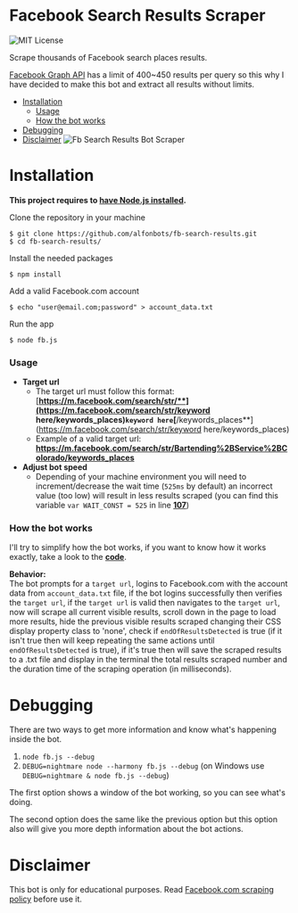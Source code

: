 # Facebook Search Results Scraper
![MIT License](https://poser.pugx.org/pugx/badge-poser/license.svg)

Scrape thousands of Facebook search places results.

[Facebook Graph API](https://developers.facebook.com/docs/graph-api) has a limit of 400~450 results per query so this why I have decided to make this bot and extract all results without limits.

- [Installation](#installation)
  - [Usage](#usage)
  - [How the bot works](#how-the-bot-works)
- [Debugging](#debugging)
- [Disclaimer](#disclaimer)
![Fb Search Results Bot Scraper](https://i.imgur.com/Vac1qCi.png)

# Installation

**This project requires to [have Node.js installed](https://nodejs.org).**

Clone the repository in your machine 
```
$ git clone https://github.com/alfonbots/fb-search-results.git
$ cd fb-search-results/
```
Install the needed packages
```
$ npm install
```
Add a valid Facebook.com account
```
$ echo "user@email.com;password" > account_data.txt
```
Run the app
```
$ node fb.js
```
### Usage
- **Target url**
  - The target url must follow this format: <br> [**https://m.facebook.com/search/str/**](https://m.facebook.com/search/str/keyword here/keywords_places)``keyword here``[**/keywords_places**](https://m.facebook.com/search/str/keyword here/keywords_places)
  - Example of a valid target url: **https://m.facebook.com/search/str/Bartending%2BService%2BColorado/keywords_places**
- **Adjust bot speed**
  - Depending of your machine environment you will need to increment/decrease the wait time (``525ms`` by default) an incorrect value (too low) will result in less results scraped (you can find this variable ``var WAIT_CONST = 525`` in line [**107**](https://github.com/alfonbots/fb-search-results/blob/master/fb.js#L107))
 

### How the bot works

I'll try to simplify how the bot works, if you want to know how it works exactly, take a look to the [**code**](https://github.com/alfonbots/fb-search-results/blob/master/fb.js).


**Behavior:**<br>
The bot prompts for a ``target url``, logins to Facebook.com with the account data from ``account_data.txt`` file, if the bot logins successfully then verifies the ``target url``, if the ``target url`` is valid then navigates to the ``target url``, now will scrape all current visible results, scroll down in the page to load more results, hide the previous visible results scraped changing their CSS display property class to 'none', check if ``endOfResultsDetected`` is true (if it isn't true then will keep repeating the same actions until ``endOfResultsDetected`` is true), if it's true then will save the scraped results to a .txt file and display in the terminal the total results scraped number and the duration time of the scraping operation (in milliseconds).

# Debugging
There are two ways to get more information and know what's happening inside the bot.

1. ``node fb.js --debug``
2. ``DEBUG=nightmare node --harmony fb.js --debug`` (on Windows use ``DEBUG=nightmare & node fb.js --debug``)

The first option shows a window of the bot working, so you can see what's doing.

The second option does the same like the previous option but this option also will give you more depth information about the bot actions.

# Disclaimer
This bot is only for educational purposes. Read [Facebook.com scraping policy](https://www.facebook.com/apps/site_scraping_tos_terms.php) before use it.
